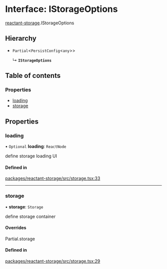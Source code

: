 # Interface: IStorageOptions

[reactant-storage](../modules/reactant_storage.md).IStorageOptions

## Hierarchy

- `Partial`<`PersistConfig`<`any`\>\>

  ↳ **`IStorageOptions`**

## Table of contents

### Properties

- [loading](reactant_storage.IStorageOptions.md#loading)
- [storage](reactant_storage.IStorageOptions.md#storage)

## Properties

### loading

• `Optional` **loading**: `ReactNode`

define storage loading UI

#### Defined in

[packages/reactant-storage/src/storage.tsx:33](https://github.com/unadlib/reactant/blob/46d47605/packages/reactant-storage/src/storage.tsx#L33)

___

### storage

• **storage**: `Storage`

define storage container

#### Overrides

Partial.storage

#### Defined in

[packages/reactant-storage/src/storage.tsx:29](https://github.com/unadlib/reactant/blob/46d47605/packages/reactant-storage/src/storage.tsx#L29)
